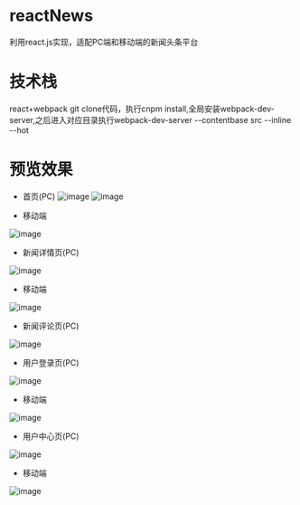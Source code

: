 # reactNews
利用react.js实现，适配PC端和移动端的新闻头条平台

# 技术栈
react+webpack
git clone代码，执行cnpm install,全局安装webpack-dev-server,之后进入对应目录执行webpack-dev-server --contentbase src --inline --hot

# 预览效果
- 首页(PC)
![image](https://github.com/hjchen/reactNews/blob/master/src/images/index1.png)
![image](https://github.com/hjchen/reactNews/blob/master/src/images/index2.png)

- 移动端

![image](https://github.com/hjchen/reactNews/blob/master/src/images/m-index.png)

- 新闻详情页(PC)

![image](https://github.com/hjchen/reactNews/blob/master/src/images/news.png)

- 移动端

![image](https://github.com/hjchen/reactNews/blob/master/src/images/m-news.jpg)

- 新闻评论页(PC)

![image](https://github.com/hjchen/reactNews/blob/master/src/images/comment.png)

- 用户登录页(PC)

![image](https://github.com/hjchen/reactNews/blob/master/src/images/login.png)

- 移动端

![image](https://github.com/hjchen/reactNews/blob/master/src/images/m-login.jpg)

- 用户中心页(PC)

![image](https://github.com/hjchen/reactNews/blob/master/src/images/user.png)

- 移动端

![image](https://github.com/hjchen/reactNews/blob/master/src/images/m-user.jpg)






